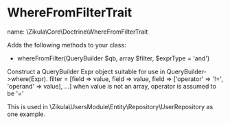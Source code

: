 WhereFromFilterTrait
====================

name: \Zikula\Core\Doctrine\WhereFromFilterTrait

Adds the following methods to your class:

 - whereFromFilter(QueryBuilder $qb, array $filter, $exprType = 'and')

Construct a QueryBuilder Expr object suitable for use in QueryBuilder->where(Expr).
filter = [field => value, field => value, field => ['operator' => '!=', 'operand' => value], ...]
when value is not an array, operator is assumed to be '='

This is used in \Zikula\UsersModule\Entity\Repository\UserRepository as one example.
